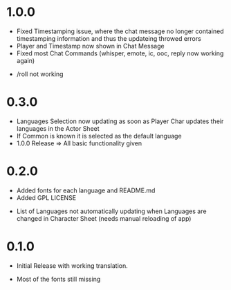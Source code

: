 # 1.0.0

+ Fixed Timestamping issue, where the chat message no longer contained timestamping information and thus the updateing throwed errors
+ Player and Timestamp now shown in Chat Message
+ Fixed most Chat Commands (whisper, emote, ic, ooc, reply now working again)
- /roll not working

# 0.3.0

+ Languages Selection now updating as soon as Player Char updates their languages in the Actor Sheet
+ If Common is known it is selected as the default language
+ 1.0.0 Release => All basic functionality given 

# 0.2.0

+ Added fonts for each language and README.md
+ Added GPL LICENSE
- List of Languages not automatically updating when Languages are changed in Character Sheet (needs manual reloading of app)

# 0.1.0

+ Initial Release with working translation.
- Most of the fonts still missing